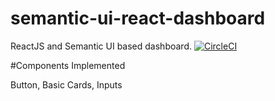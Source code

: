 # semantic-ui-react-dashboard
ReactJS and Semantic UI based dashboard.
[![CircleCI](https://circleci.com/gh/hexad3cimal/semantic-ui-react-dashboard.svg?style=svg)](https://circleci.com/gh/hexad3cimal/semantic-ui-react-dashboard)

#Components Implemented

Button, Basic Cards, Inputs
